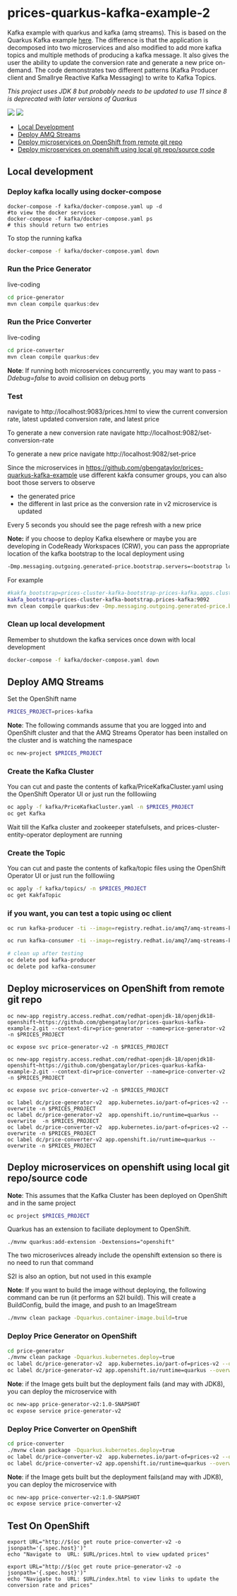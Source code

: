 # prices-quarkus-kafka-example-2
Kafka example with quarkus and kafka (amq streams). This is based on the Quarkus Kafka example [here](https://quarkus.io/guides/kafka). The difference is that the application is decomposed into two microservices and also modified to add more kafka topics and multiple methods of producing a kafka message. It also gives the user the ability to update the conversion rate and generate a new price on-demand. The code demonstrates two different patterns (Kafka Producer client and Smallrye Reactive Kafka Messaging) to write to Kafka Topics.

*This project uses JDK 8 but probably needs to be updated to use 11 since 8 is deprecated with later versions of Quarkus*

![](images/kafka-guide-architecture.png)
![](images/kafka-guide-architecture-2.png)

* [Local Development](#Local-development)
* [Deploy AMQ Streams](#deploy-amq-streams)
* [Deploy microservices on OpenShift from remote git repo](#Deploy-microservices-on-OpenShift-from-remote-git-repo)
* [Deploy microservices on openshift using local git repo/source code](#deploy-microservices-on-openshift-using-local-git-reposource-code)

## Local development

### Deploy kafka locally using docker-compose
```
docker-compose -f kafka/docker-compose.yaml up -d 
#to view the docker services
docker-compose -f kafka/docker-compose.yaml ps
# this should return two entries
```

To stop the running kafka
```sh
docker-compose -f kafka/docker-compose.yaml down
```

### Run the Price Generator
live-coding
```sh
cd price-generator
mvn clean compile quarkus:dev
```

### Run the Price Converter
live-coding
```sh
cd price-converter
mvn clean compile quarkus:dev
```

**Note**: If running both microservices concurrently, you may want to pass *-Ddebug=false* to avoid collision on debug ports

### Test
navigate to http://localhost:9083/prices.html to view the current conversion rate, latest updated conversion rate, and latest price

To generate a new conversion rate navigate http://localhost:9082/set-conversion-rate

To generate a new price navigate http://localhost:9082/set-price

Since the microservices in https://github.com/gbengataylor/prices-quarkus-kafka-example use different kakfa consumer groups, you can also boot those servers to observe
* the generated price
* the different in last price as the conversion rate in v2 microservice is updated


Every 5 seconds you should see the page refresh with a new price

**Note:** if you choose to deploy Kafka elsewhere or maybe you are developing in CodeReady Workspaces (CRW), you can pass the appropriate location of the kafka bootstrap to the local deployment using
```sh
-Dmp.messaging.outgoing.generated-price.bootstrap.servers=<bootstrap location>
```
For example
```sh
#kakfa_bootstrap=prices-cluster-kafka-bootstrap-prices-kafka.apps.cluster-60c1.60c1.example.opentlc.com:80
kakfa_bootstrap=prices-cluster-kafka-bootstrap.prices-kafka:9092 
mvn clean compile quarkus:dev -Dmp.messaging.outgoing.generated-price.bootstrap.servers=$kakfa_bootstrap
```


### Clean up local development
Remember to shutdown the kafka services once down with local development
```sh
docker-compose -f kafka/docker-compose.yaml down
```

## Deploy AMQ Streams
Set the OpenShift name
```sh
PRICES_PROJECT=prices-kafka
```
**Note**: The following commands assume that you are logged into and OpenShift cluster and that the AMQ Streams Operator has been installed on the cluster and is watching the namespace

```sh
oc new-project $PRICES_PROJECT
```

### Create the Kafka Cluster
You can cut and paste the contents of kafka/PriceKafkaCluster.yaml using the OpenShift Operator UI or just run the folllowiing
```sh
oc apply -f kafka/PriceKafkaCluster.yaml -n $PRICES_PROJECT
oc get Kafka
```
Wait till the Kafka cluster and zookeeper statefulsets, and prices-cluster-entity-operator deployment are running

### Create the Topic
You can cut and paste the contents of kafka/topic files using the OpenShift Operator UI or just run the folllowiing
```sh
oc apply -f kafka/topics/ -n $PRICES_PROJECT
oc get KakfaTopic
```

### if you want, you can test a topic using oc client
```sh
oc run kafka-producer -ti --image=registry.redhat.io/amq7/amq-streams-kafka-23:1.3.0 --rm=true --restart=Never -- bin/kafka-console-producer.sh --broker-list prices-cluster-kafka-bootstrap:9092 --topic prices

oc run kafka-consumer -ti --image=registry.redhat.io/amq7/amq-streams-kafka-23:1.3.0 --rm=true --restart=Never -- bin/kafka-console-consumer.sh --bootstrap-server prices-cluster-kafka-bootstrap:9092 --topic prices --from-beginning

# clean up after testing
oc delete pod kafka-producer
oc delete pod kafka-consumer
```
## Deploy microservices on OpenShift from remote git repo

```
oc new-app registry.access.redhat.com/redhat-openjdk-18/openjdk18-openshift~https://github.com/gbengataylor/prices-quarkus-kafka-example-2.git --context-dir=price-generator --name=price-generator-v2 -n $PRICES_PROJECT

oc expose svc price-generator-v2 -n $PRICES_PROJECT

oc new-app registry.access.redhat.com/redhat-openjdk-18/openjdk18-openshift~https://github.com/gbengataylor/prices-quarkus-kafka-example-2.git --context-dir=price-converter --name=price-converter-v2 -n $PRICES_PROJECT

oc expose svc price-converter-v2 -n $PRICES_PROJECT

oc label dc/price-generator-v2  app.kubernetes.io/part-of=prices-v2 --overwrite -n $PRICES_PROJECT
oc label dc/price-generator-v2  app.openshift.io/runtime=quarkus --overwrite  -n $PRICES_PROJECT
oc label dc/price-converter-v2  app.kubernetes.io/part-of=prices-v2 --overwrite -n $PRICES_PROJECT
oc label dc/price-converter-v2 app.openshift.io/runtime=quarkus --overwrite -n $PRICES_PROJECT
```

## Deploy microservices on openshift using local git repo/source code

**Note**: This assumes that the Kafka Cluster has been deployed on OpenShift and in the same project
```sh
oc project $PRICES_PROJECT
```
Quarkus has an extension to faciliate deployment to OpenShift. 
```
./mvnw quarkus:add-extension -Dextensions="openshift"
```
The two microserivces already include the openshift extension so there is no need to run that command

S2I is also an option, but not used in this example

**Note**: If you want to build the image without deploying, the following command can be run (it performs an S2I build). This will create a BuildConfig, build the image, and push to an ImageStream
```sh
./mvnw clean package -Dquarkus.container-image.build=true
```

### Deploy Price Generator on OpenShift
```sh
cd price-generator
./mvnw clean package -Dquarkus.kubernetes.deploy=true
oc label dc/price-generator-v2  app.kubernetes.io/part-of=prices-v2 --overwrite
oc label dc/price-generator-v2 app.openshift.io/runtime=quarkus --overwrite 
```

**Note**: if the Image gets built but the deployment fails (and may with JDK8), you can deploy the microservice with
```sh
oc new-app price-generator-v2:1.0-SNAPSHOT
oc expose service price-generator-v2
```

### Deploy Price Converter on OpenShift
```sh
cd price-converter
./mvnw clean package -Dquarkus.kubernetes.deploy=true
oc label dc/price-converter-v2  app.kubernetes.io/part-of=prices-v2 --overwrite
oc label dc/price-converter-v2 app.openshift.io/runtime=quarkus --overwrite 
```
**Note**: if the Image gets built but the deployment fails(and may with JDK8), you can deploy the microservice with
```sh
oc new-app price-converter-v2:1.0-SNAPSHOT
oc expose service price-converter-v2
```

## Test On OpenShift
```
export URL="http://$(oc get route price-converter-v2 -o jsonpath='{.spec.host}')"
echo "Navigate to  URL: $URL/prices.html to view updated prices"

export URL="http://$(oc get route price-generator-v2 -o jsonpath='{.spec.host}')"
echo "Navigate to  URL: $URL/index.html to view links to update the conversion rate and prices"
```
